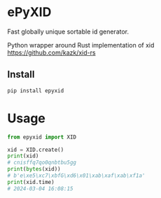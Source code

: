 # ePyXID

Fast globally unique sortable id generator.

Python wrapper around Rust implementation of xid https://github.com/kazk/xid-rs

## Install

```shell
pip install epyxid
```

# Usage

```python
from epyxid import XID

xid = XID.create()
print(xid)
# cnisffq7qo0qnbtbu5gg
print(bytes(xid))
# b'e\xe5\xc7\xbfG\xd6\x01\xab\xaf\xab\xf1a'
print(xid.time)
# 2024-03-04 16:08:15
```
